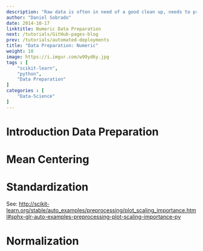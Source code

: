 ```yaml
---
description: "Raw data is often in need of a good clean up, needs to pre-processed, cleaned, re-formatted,  combined, enriched, corrected and consolidated. Feeding our models with good quality data is a essential to ensure that we get good results. Numeric data due to his nature has unique pre-processing methods like mean centering, standardization and normalization."
author: "Daniel Sobrado"
date: 2014-10-17
linktitle: Numeric Data Preparation
next: /tutorials/GitHub-pages-blog
prev: /tutorials/automated-deployments
title: "Data Preparation: Numeric"
weight: 10
image: https://i.imgur.com/w99yd6y.jpg
tags : [
    "scikit-learn",
    "python",
    "Data Preparation"
]
categories : [
    "Data-Science"
]
---
```



# Introduction Data Preparation

# Mean Centering


# Standardization

See: http://scikit-learn.org/stable/auto_examples/preprocessing/plot_scaling_importance.html#sphx-glr-auto-examples-preprocessing-plot-scaling-importance-py

# Normalization
